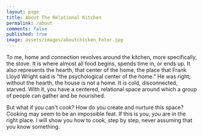 ```yaml
---
layout: page
title: About The Relational Kitchen
permalink: /about
comments: false
published: true
image: assets/images/aboutchicken_Fotor.jpg
---
```


To me, home and connection revolves around the kitchen, more specifically, the stove.  It is where almost all food begins, spends time in, or ends up.  It also represents the hearth, that center of the home, the place that Frank Lloyd Wright said is "the psychological center of the home.” He was right; without the hearth, the house is not a home.  It is cold, disconnected, starved.  With it, you have a centered, relational space around which a group of people can gather and be nourished. 

But what if you can't cook?  How do you create and nurture this space?  Cooking may seem to be an impossible feat. If this is you, you are in the right place. I will show you how to cook, step by step, never assuming that you know something.

